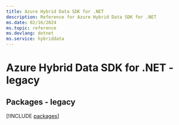 ```yaml
---
title: Azure Hybrid Data SDK for .NET
description: Reference for Azure Hybrid Data SDK for .NET
ms.date: 02/16/2024
ms.topic: reference
ms.devlang: dotnet
ms.service: hybriddata
---
```

# Azure Hybrid Data SDK for .NET - legacy
## Packages - legacy
[!INCLUDE [packages](hybrid-data-index.md)]